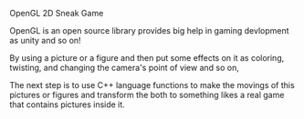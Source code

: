 OpenGL 2D Sneak Game

OpenGL is an open source library provides big help in gaming devlopment as unity and so on!

By using a picture or a figure and then put some effects on it as coloring, twisting, and changing the camera's point of view and so on,

The next step is to use C++ language functions to make the movings of this pictures or figures and transform the both to something likes 
a real game that contains pictures inside it.
